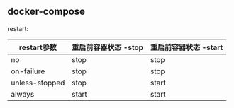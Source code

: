 ## docker-compose

restart:

| restart参数 |    重启前容器状态 -stop                                     | 重启前容器状态 -start |
| ------ | --------------------------------------------- | ------ |
| no |  stop | stop   |
| on-failure   | stop | stop  |
| unless-stopped   | stop | start  |
| always  | start | start  |
